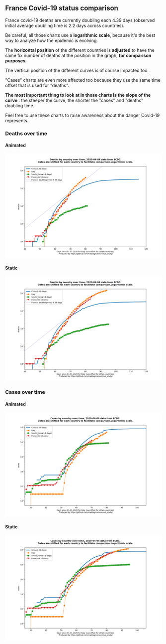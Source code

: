 ## France Covid-19 status comparison 

France covid-19 deaths are currently doubling each 4.39 days (observed initial average doubling time is 2.2 days across countries).



Be careful, all those charts use a **logarithmic scale**, because it's the best way to analyze how the epidemic is evolving.
 
The **horizontal position** of the different countries is **adjusted** to have the same fix number of deaths at the position in the graph, **for comparison purposes**.

The vertical position of the different curves is of course impacted too.

"Cases" charts are even more affected too because they use the same time offset that is used for "deaths".

**The most important thing to look at in those charts is the slope of the curve** : the steeper the curve, the shorter the "cases" and "deaths" doubling time.

Feel free to use these charts to raise awareness about the danger Covid-19 represents. 


 
### Deaths over time
 
#### Animated
![France covid-19 deaths animated chart](https://raw.githubusercontent.com/madlag/coronavirus_study/master/notebooks/graphs/2020-04-04/countries/France/2020-04-04_France_deaths.gif "France covid-19 deaths animated chart")   
 
#### Static
![France covid-19 deaths static chart](https://raw.githubusercontent.com/madlag/coronavirus_study/master/notebooks/graphs/2020-04-04/countries/France/2020-04-04_France_deaths.png "France covid-19 deaths static chart")   

 
### Cases over time
 
#### Animated
![France covid-19 cases animated chart](https://raw.githubusercontent.com/madlag/coronavirus_study/master/notebooks/graphs/2020-04-04/countries/France/2020-04-04_France_cases.gif "France covid-19 cases animated chart")   
 
#### Static
![France covid-19 cases static chart](https://raw.githubusercontent.com/madlag/coronavirus_study/master/notebooks/graphs/2020-04-04/countries/France/2020-04-04_France_cases.png "France covid-19 cases static chart")   


